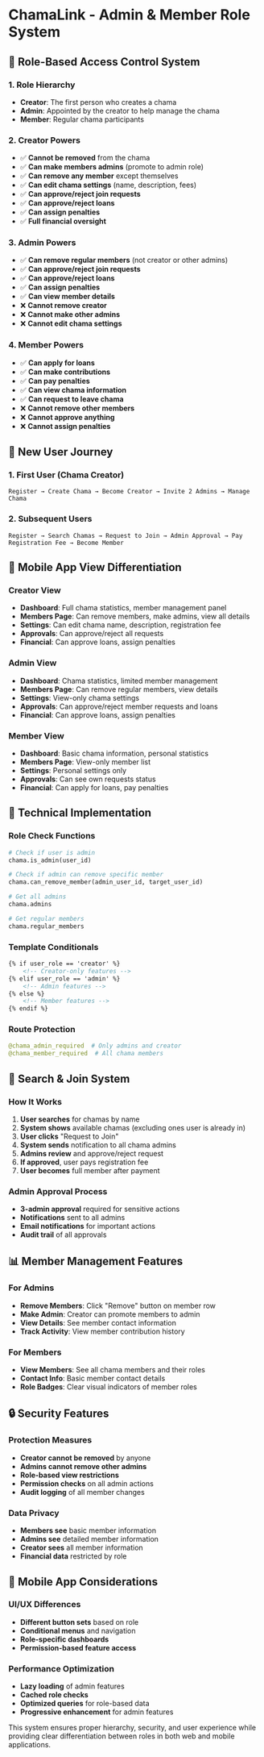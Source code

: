 # ChamaLink - Admin & Member Role System

## 🎯 Role-Based Access Control System

### 1. **Role Hierarchy**
- **Creator**: The first person who creates a chama
- **Admin**: Appointed by the creator to help manage the chama
- **Member**: Regular chama participants

### 2. **Creator Powers**
- ✅ **Cannot be removed** from the chama
- ✅ **Can make members admins** (promote to admin role)
- ✅ **Can remove any member** except themselves
- ✅ **Can edit chama settings** (name, description, fees)
- ✅ **Can approve/reject join requests**
- ✅ **Can approve/reject loans**
- ✅ **Can assign penalties**
- ✅ **Full financial oversight**

### 3. **Admin Powers**
- ✅ **Can remove regular members** (not creator or other admins)
- ✅ **Can approve/reject join requests**
- ✅ **Can approve/reject loans**
- ✅ **Can assign penalties**
- ✅ **Can view member details**
- ❌ **Cannot remove creator**
- ❌ **Cannot make other admins**
- ❌ **Cannot edit chama settings**

### 4. **Member Powers**
- ✅ **Can apply for loans**
- ✅ **Can make contributions**
- ✅ **Can pay penalties**
- ✅ **Can view chama information**
- ✅ **Can request to leave chama**
- ❌ **Cannot remove other members**
- ❌ **Cannot approve anything**
- ❌ **Cannot assign penalties**

## 🚀 **New User Journey**

### 1. **First User (Chama Creator)**
```
Register → Create Chama → Become Creator → Invite 2 Admins → Manage Chama
```

### 2. **Subsequent Users**
```
Register → Search Chamas → Request to Join → Admin Approval → Pay Registration Fee → Become Member
```

## 📱 **Mobile App View Differentiation**

### **Creator View**
- **Dashboard**: Full chama statistics, member management panel
- **Members Page**: Can remove members, make admins, view all details
- **Settings**: Can edit chama name, description, registration fee
- **Approvals**: Can approve/reject all requests
- **Financial**: Can approve loans, assign penalties

### **Admin View**
- **Dashboard**: Chama statistics, limited member management
- **Members Page**: Can remove regular members, view details
- **Settings**: View-only chama settings
- **Approvals**: Can approve/reject member requests and loans
- **Financial**: Can approve loans, assign penalties

### **Member View**
- **Dashboard**: Basic chama information, personal statistics
- **Members Page**: View-only member list
- **Settings**: Personal settings only
- **Approvals**: Can see own requests status
- **Financial**: Can apply for loans, pay penalties

## 🔧 **Technical Implementation**

### **Role Check Functions**
```python
# Check if user is admin
chama.is_admin(user_id)

# Check if admin can remove specific member
chama.can_remove_member(admin_user_id, target_user_id)

# Get all admins
chama.admins

# Get regular members
chama.regular_members
```

### **Template Conditionals**
```html
{% if user_role == 'creator' %}
    <!-- Creator-only features -->
{% elif user_role == 'admin' %}
    <!-- Admin features -->
{% else %}
    <!-- Member features -->
{% endif %}
```

### **Route Protection**
```python
@chama_admin_required  # Only admins and creator
@chama_member_required  # All chama members
```

## 🎯 **Search & Join System**

### **How It Works**
1. **User searches** for chamas by name
2. **System shows** available chamas (excluding ones user is already in)
3. **User clicks** "Request to Join"
4. **System sends** notification to all chama admins
5. **Admins review** and approve/reject request
6. **If approved**, user pays registration fee
7. **User becomes** full member after payment

### **Admin Approval Process**
- **3-admin approval** required for sensitive actions
- **Notifications** sent to all admins
- **Email notifications** for important actions
- **Audit trail** of all approvals

## 📊 **Member Management Features**

### **For Admins**
- **Remove Members**: Click "Remove" button on member row
- **Make Admin**: Creator can promote members to admin
- **View Details**: See member contact information
- **Track Activity**: View member contribution history

### **For Members**
- **View Members**: See all chama members and their roles
- **Contact Info**: Basic member contact details
- **Role Badges**: Clear visual indicators of member roles

## 🔒 **Security Features**

### **Protection Measures**
- **Creator cannot be removed** by anyone
- **Admins cannot remove other admins**
- **Role-based view restrictions**
- **Permission checks** on all admin actions
- **Audit logging** of all member changes

### **Data Privacy**
- **Members see** basic member information
- **Admins see** detailed member information
- **Creator sees** all member information
- **Financial data** restricted by role

## 📱 **Mobile App Considerations**

### **UI/UX Differences**
- **Different button sets** based on role
- **Conditional menus** and navigation
- **Role-specific dashboards**
- **Permission-based feature access**

### **Performance Optimization**
- **Lazy loading** of admin features
- **Cached role checks**
- **Optimized queries** for role-based data
- **Progressive enhancement** for admin features

This system ensures proper hierarchy, security, and user experience while providing clear differentiation between roles in both web and mobile applications.
